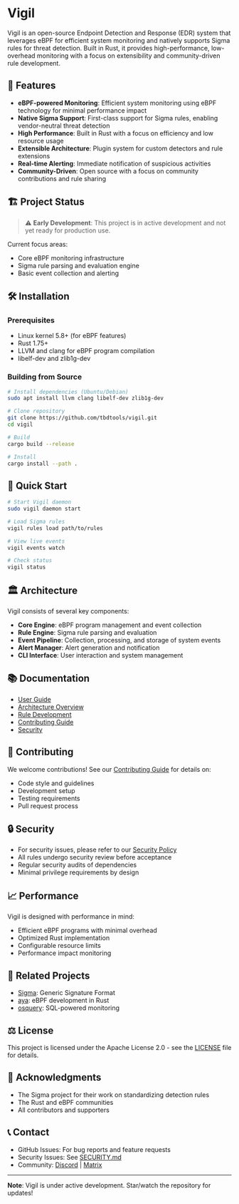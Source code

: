 # Vigil

Vigil is an open-source Endpoint Detection and Response (EDR) system that leverages eBPF for efficient system monitoring and natively supports Sigma rules for threat detection. Built in Rust, it provides high-performance, low-overhead monitoring with a focus on extensibility and community-driven rule development.

## 🚀 Features

- **eBPF-powered Monitoring**: Efficient system monitoring using eBPF technology for minimal performance impact
- **Native Sigma Support**: First-class support for Sigma rules, enabling vendor-neutral threat detection
- **High Performance**: Built in Rust with a focus on efficiency and low resource usage
- **Extensible Architecture**: Plugin system for custom detectors and rule extensions
- **Real-time Alerting**: Immediate notification of suspicious activities
- **Community-Driven**: Open source with a focus on community contributions and rule sharing

## 🏗️ Project Status

> ⚠️ **Early Development**: This project is in active development and not yet ready for production use.

Current focus areas:

- Core eBPF monitoring infrastructure
- Sigma rule parsing and evaluation engine
- Basic event collection and alerting

## 🛠️ Installation

### Prerequisites

- Linux kernel 5.8+ (for eBPF features)
- Rust 1.75+
- LLVM and clang for eBPF program compilation
- libelf-dev and zlib1g-dev

### Building from Source

```bash
# Install dependencies (Ubuntu/Debian)
sudo apt install llvm clang libelf-dev zlib1g-dev

# Clone repository
git clone https://github.com/tbdtools/vigil.git
cd vigil

# Build
cargo build --release

# Install
cargo install --path .
```

## 🚦 Quick Start

```bash
# Start Vigil daemon
sudo vigil daemon start

# Load Sigma rules
vigil rules load path/to/rules

# View live events
vigil events watch

# Check status
vigil status
```

## 🏛️ Architecture

Vigil consists of several key components:

- **Core Engine**: eBPF program management and event collection
- **Rule Engine**: Sigma rule parsing and evaluation
- **Event Pipeline**: Collection, processing, and storage of system events
- **Alert Manager**: Alert generation and notification
- **CLI Interface**: User interaction and system management

## 📚 Documentation

- [User Guide](docs/user-guide.md)
- [Architecture Overview](docs/architecture.md)
- [Rule Development](docs/rule-development.md)
- [Contributing Guide](CONTRIBUTING.md)
- [Security](SECURITY.md)

## 🤝 Contributing

We welcome contributions! See our [Contributing Guide](CONTRIBUTING.md) for details on:

- Code style and guidelines
- Development setup
- Testing requirements
- Pull request process

## 🔒 Security

- For security issues, please refer to our [Security Policy](SECURITY.md)
- All rules undergo security review before acceptance
- Regular security audits of dependencies
- Minimal privilege requirements by design

## 📈 Performance

Vigil is designed with performance in mind:

- Efficient eBPF programs with minimal overhead
- Optimized Rust implementation
- Configurable resource limits
- Performance impact monitoring

## 🌟 Related Projects

- [Sigma](https://github.com/SigmaHQ/sigma): Generic Signature Format
- [aya](https://github.com/aya-rs/aya): eBPF development in Rust
- [osquery](https://github.com/osquery/osquery): SQL-powered monitoring

## ⚖️ License

This project is licensed under the Apache License 2.0 - see the [LICENSE](LICENSE) file for details.

## 🙏 Acknowledgments

- The Sigma project for their work on standardizing detection rules
- The Rust and eBPF communities
- All contributors and supporters

## 📞 Contact

- GitHub Issues: For bug reports and feature requests
- Security Issues: See [SECURITY.md](SECURITY.md)
- Community: [Discord](#) | [Matrix](#)

---

**Note**: Vigil is under active development. Star/watch the repository for updates!
